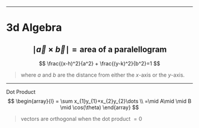 
---
# 3d Algebra

$$
\mid\vec{a} \times \vec{b}\mid = \text{area of a paralellogram }
$$
---
$$
\frac{(x-h)^2}{a^2} + \frac{(y-k)^2}{b^2}=1
$$
> where $a$ and $b$ are the distance from either the $x$-axis or the $y$-axis.

---
Dot Product 
$$
\begin{array}{l}
= \sum x_{1}y_{1}+x_{2}y_{2}\dots \\
=\mid A\mid \mid B \mid \cos(\theta)
\end{array}
$$

>vectors are orthogonal when the dot product $=0$
